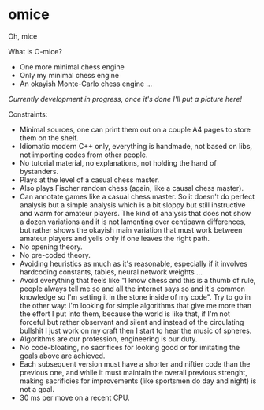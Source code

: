 # omice
Oh, mice

What is O-mice?
- One more minimal chess engine
- Only my minimal chess engine
- An okayish Monte-Carlo chess engine
...

*Currently development in progress, once it's done I'll put a picture here!*

Constraints:
 - Minimal sources, one can print them out on a couple A4 pages to store them
   on the shelf.
 - Idiomatic modern C++ only, everything is handmade, not based on libs, not
   importing codes from other people.
 - No tutorial material, no explanations, not holding the hand of bystanders.
 - Plays at the level of a casual chess master.
 - Also plays Fischer random chess (again, like a causal chess master).
 - Can annotate games like a casual chess master. So it doesn't do perfect
   analysis but a simple analysis which is a bit sloppy but still instructive
   and warm for amateur players. The kind of analysis that does not show a
   dozen variations and it is not lamenting over centipawn differences, but
   rather shows the okayish main variation that must work between amateur
   players and yells only if one leaves the right path.
 - No opening theory.
 - No pre-coded theory.
 - Avoiding heuristics as much as it's reasonable, especially if it involves
   hardcoding constants, tables, neural network weights ...
 - Avoid everything that feels like "I know chess and this is a thumb of rule,
   people always tell me so and all the internet says so and it's common 
   knowledge so I'm setting it in the stone inside of my code". Try to go in
   the other way: I'm looking for simple algorithms that give me more than the
   effort I put into them, because the world is like that, if I'm not forceful
   but rather observant and silent and instead of the circulating bullshit I 
   just work on my craft then I start to hear the music of spheres.
 - Algorithms are our profession, engineering is our duty.
 - No code-bloating, no sacrifices for looking good or for imitating the goals
   above are achieved.
 - Each subsequent version must have a shorter and niftier code than the
   previous one, and while it must maintain the overall previous strenght,
   making sacrificies for improvements (like sportsmen do day and night) is
   not a goal. 
 - 30 ms per move on a recent CPU.
